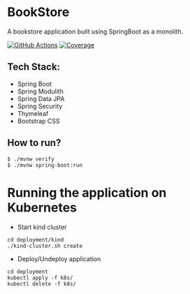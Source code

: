 # BookStore
A bookstore application built using SpringBoot as a monolith.

[![GitHub Actions](https://github.com/sivaprasadreddy/bookstore/actions/workflows/maven.yml/badge.svg)](https://github.com/sivaprasadreddy/bookstore/actions/workflows/maven.yml)
[![Coverage](https://sonarcloud.io/api/project_badges/measure?project=sivaprasadreddy_bookstore&metric=coverage)](https://sonarcloud.io/summary/new_code?id=sivaprasadreddy_bookstore)

## Tech Stack:
* Spring Boot
* Spring Modulith
* Spring Data JPA
* Spring Security
* Thymeleaf
* Bootstrap CSS

## How to run?

```shell
$ ./mvnw verify
$ ./mvnw spring-boot:run
```

# Running the application on Kubernetes

* Start kind cluster

```shell
cd deployment/kind
./kind-cluster.sh create
```

* Deploy/Undeploy application

```shell
cd deployment
kubectl apply -f k8s/
kubectl delete -f k8s/
```
